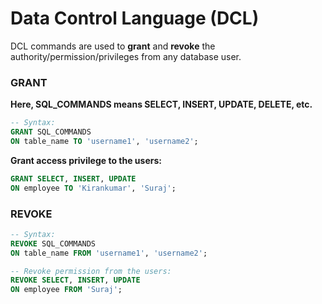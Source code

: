 # Data Control Language (DCL)
DCL commands are used to **grant** and **revoke** the authority/permission/privileges from any database user.

### GRANT

**Here, SQL_COMMANDS means SELECT, INSERT, UPDATE, DELETE, etc.**
```sql
-- Syntax: 
GRANT SQL_COMMANDS
ON table_name TO 'username1', 'username2';
```  
**Grant access privilege to the users:**
```sql
GRANT SELECT, INSERT, UPDATE
ON employee TO 'Kirankumar', 'Suraj';
```

### **REVOKE**
```sql
-- Syntax: 
REVOKE SQL_COMMANDS
ON table_name FROM 'username1', 'username2';
```  

```sql
-- Revoke permission from the users:
REVOKE SELECT, INSERT, UPDATE
ON employee FROM 'Suraj';
```
